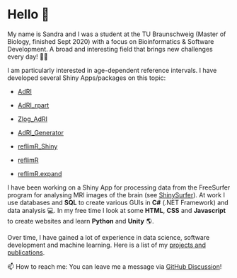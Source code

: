# Hello 👋

My name is Sandra and I was a student at the TU Braunschweig (Master of Biology, finished Sept 2020) with a focus on Bioinformatics & Software Development. A broad and interesting field that brings new challenges every day! 🌱🔬 

I am particularly interested in age-dependent reference intervals. I have developed several Shiny Apps/packages on this topic:

- [AdRI](https://github.com/SandraKla/AdRI)
- [AdRI_rpart](https://github.com/SandraKla/AdRI_rpart)
- [Zlog_AdRI](https://github.com/SandraKla/Zlog_AdRI)
- [AdRI_Generator](https://github.com/SandraKla/AdRI_Generator)
- [reflimR_Shiny](https://github.com/SandraKla/reflimR_Shiny)

- [reflimR](https://github.com/reflim/reflimR)
- [reflimR.expand](https://github.com/SandraKla/reflimR.expand) 

I have been working on a Shiny App for processing data from the FreeSurfer program for analysing MRI images of the brain (see [ShinySurfer](https://github.com/SandraKla/ShinySurfer)). At work I use databases and __SQL__ to create various GUIs in __C#__ (.NET Framework) and data analysis 💻. In my free time I look at some __HTML__, __CSS__ and __Javascript__ to create websites and learn __Python__ and __Unity__ 🌎.

Over time, I have gained a lot of experience in data science, software development and machine learning. Here is a list of my [projects and publications](https://sandrakla.github.io/SandraKla/about.html).

📫 How to reach me: You can leave me a message via [GitHub Discussion](https://github.com/SandraKla/SandraKla/discussions)!
